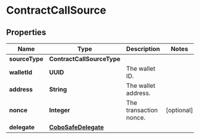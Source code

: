 

# ContractCallSource


## Properties

| Name | Type | Description | Notes |
|------------ | ------------- | ------------- | -------------|
|**sourceType** | **ContractCallSourceType** |  |  |
|**walletId** | **UUID** | The wallet ID. |  |
|**address** | **String** | The wallet address. |  |
|**nonce** | **Integer** | The transaction nonce. |  [optional] |
|**delegate** | [**CoboSafeDelegate**](CoboSafeDelegate.md) |  |  |



